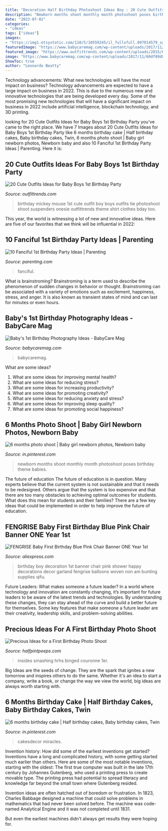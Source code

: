 ```yaml
---
title: "Decoration Half Birthday Photoshoot Ideas Boy : 20 Cute Outfits Ideas For Baby Boys 1st Birthday Party"
description: "Newborn months shoot monthly month photoshoot poses birthday theme babies"
date: "2023-07-02"
categories:
- "ideas"
tags: ["ideas"]
images:
- "https://img1.etsystatic.com/110/5/10559245/il_fullxfull.897014579_sgt6.jpg"
featuredImage: "https://www.babycaremag.com/wp-content/uploads/2017/11/60df89d85ac4eabb6528322c9fdb0660.jpg"
featured_image: "https://www.outfittrends.com/wp-content/uploads/2015/05/4d305a29b50f02cc33f7af8a326a365a.jpg"
image: "https://www.babycaremag.com/wp-content/uploads/2017/11/60df89d85ac4eabb6528322c9fdb0660.jpg"
ShowToc: true
author: "Leonardo Beatty"
---
```



Technology advancements: What new technologies will have the most impact on business?
Technology advancements are expected to have a large impact on business in 2022. This is due to the numerous new and innovative technologies that are being developed every day. Some of the most promising new technologies that will have a significant impact on business in 2022 include artificial intelligence, blockchain technology, and 3D printing.

	

		
looking for 20 Cute Outfits Ideas for Baby Boys 1st Birthday Party you've came to the right place. We have 7 Images about 20 Cute Outfits Ideas for Baby Boys 1st Birthday Party like 6 months birthday cake | Half birthday cakes, Baby birthday cakes, Twin, 6 months photo shoot | Baby girl newborn photos, Newborn baby and also 10 Fanciful 1st Birthday Party Ideas | Parenting. Here it is:
		
    
## 20 Cute Outfits Ideas For Baby Boys 1st Birthday Party

<img loading=lazy src="https://www.outfittrends.com/wp-content/uploads/2015/05/4d305a29b50f02cc33f7af8a326a365a.jpg" onerror="this.onerror=null;this.src='https://tse1.mm.bing.net/th?id=OIP.NaDKj6VKS487HeDos6j8rQHaLH&amp;pid=15.1';" alt="20 Cute Outfits Ideas for Baby Boys 1st Birthday Party">

_Source: outfittrends.com_

>birthday mickey mouse 1st cute outfit boy boys outfits tie photoshoot shoot suspenders onesie outfittrends theme shirt clothes bday too. 

	

This year, the world is witnessing a lot of new and innovative ideas. Here are five of our favorites that we think will be influential in 2022: 

    
## 10 Fanciful 1st Birthday Party Ideas | Parenting

<img loading=lazy src="https://images.parenting.mdpcdn.com/sites/parenting.com/files/styles/facebook_og_image/public/wild-one1_0.JPG?itok=5KRmVrFq" onerror="this.onerror=null;this.src='https://tse2.mm.bing.net/th?id=OIP.VHMUfcl2NSmhBMDNAtQ_eAHaHa&amp;pid=15.1';" alt="10 Fanciful 1st Birthday Party Ideas | Parenting">

_Source: parenting.com_

>fanciful. 

	

What is brainstroming?
Brainstroming is a term used to describe the phenomenon of sudden changes in behavior or thought. Brainstroming can be associated with a variety of emotions such as excitement, happiness, stress, and anger. It is also known as transient states of mind and can last for minutes or even hours.

    
## Baby&#039;s 1st Birthday Photography Ideas - BabyCare Mag

<img loading=lazy src="https://www.babycaremag.com/wp-content/uploads/2017/11/60df89d85ac4eabb6528322c9fdb0660.jpg" onerror="this.onerror=null;this.src='https://tse3.mm.bing.net/th?id=OIP.v5rCstDd55MgRcXQWX-IPAHaLH&amp;pid=15.1';" alt="Baby&#039;s 1st Birthday Photography Ideas - BabyCare Mag">

_Source: babycaremag.com_

>babycaremag. 

	

What are some ideas?
1. What are some ideas for improving mental health? 
2. What are some ideas for reducing stress? 
3. What are some ideas for increasing productivity? 
4. What are some ideas for promoting creativity?
5. What are some ideas for reducing anxiety and stress? 
6. What are some ideas for improving sleep quality?
7. What are some ideas for promoting social happiness?

    
## 6 Months Photo Shoot | Baby Girl Newborn Photos, Newborn Baby

<img loading=lazy src="https://i.pinimg.com/736x/49/f8/9c/49f89c16f0777c79cffbf190861c4859.jpg" onerror="this.onerror=null;this.src='https://tse2.mm.bing.net/th?id=OIP.JwM8MboZMiykTm1hY-YsDgHaEf&amp;pid=15.1';" alt="6 months photo shoot | Baby girl newborn photos, Newborn baby">

_Source: in.pinterest.com_

>newborn months shoot monthly month photoshoot poses birthday theme babies. 

	

The future of education
The future of education is in question. Many experts believe that the current system is not sustainable and that it needs to be redesigned. Others argue that the system is too expensive and that there are too many obstacles to achieving optimal outcomes for students. What does this mean for students and their families?
There are a few key ideas that could be implemented in order to help improve the future of education.

    
## FENGRISE Baby First Birthday Blue Pink Chair Banner ONE Year 1st

<img loading=lazy src="https://ae01.alicdn.com/kf/HTB1dDkUXBUSMeJjy1zjq6A0dXXaR/FENGRISE-Baby-First-Birthday-Blue-Pink-Chair-Banner-ONE-Year-1st-Birthday-Party-Decoration-Boy-Girl.jpg" onerror="this.onerror=null;this.src='https://tse3.mm.bing.net/th?id=OIP.mkH9CQFRKIAyjydWNmy8vgHaHa&amp;pid=15.1';" alt="FENGRISE Baby First Birthday Blue Pink Chair Banner ONE Year 1st">

_Source: aliexpress.com_

>birthday boy decoration 1st banner chair pink shower happy decorations decor garland fengrise balloons woven non am bunting supplies qifu. 

	

Future Leaders: What makes someone a future leader?
In a world where technology and innovation are constantly changing, it’s important for future leaders to be aware of the latest trends and technologies. By understanding these changes, they can stay ahead of the curve and build a better future for themselves. Some key features that make someone a future leader are their creativity, leadership skills, and problem-solving abilities.

    
## Precious Ideas For A First Birthday Photo Shoot

<img loading=lazy src="https://img1.etsystatic.com/110/5/10559245/il_fullxfull.897014579_sgt6.jpg" onerror="this.onerror=null;this.src='https://tse1.mm.bing.net/th?id=OIP.JC5ku79sXtw4kKS_Dk14PwHaHa&amp;pid=15.1';" alt="Precious Ideas for a First Birthday Photo Shoot">

_Source: halfpintpeeps.com_

>insides smashing hrhs binged couronne 1er. 

	

Big Ideas are the seeds of change. They are the spark that ignites a new tomorrow and inspires others to do the same. Whether it's an idea to start a company, write a book, or change the way we view the world, big ideas are always worth starting with.

    
## 6 Months Birthday Cake | Half Birthday Cakes, Baby Birthday Cakes, Twin

<img loading=lazy src="https://i.pinimg.com/originals/ca/a6/43/caa64370c6b4017deed1b1a3cf104ea5.jpg" onerror="this.onerror=null;this.src='https://tse2.mm.bing.net/th?id=OIP.jY3cpCUSk9N-Hb1l1EbnGAHaJ3&amp;pid=15.1';" alt="6 months birthday cake | Half birthday cakes, Baby birthday cakes, Twin">

_Source: in.pinterest.com_

>cakesdecor miracles. 

	

Invention history: How did some of the earliest inventions get started?
Inventions have a long and complicated history, with some getting started much earlier than others. Here are some of the most notable inventions, starting with the oldest:
The first true computer was built in the late 17th century by Johannes Gutenberg, who used a printing press to create movable type. The printing press had potential to spread literacy and knowledge far beyond the small town where Gutenberg resided.

Invention ideas are often hatched out of boredom or frustration. In 1823, Charles Babbage designed a machine that could solve problems in mathematics that had never been solved before. The machine was code-named Analytical Engine and it was not completed until 1831.

But even the earliest machines didn’t always get results they were hoping for.

